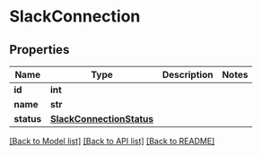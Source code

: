 # SlackConnection


## Properties

Name | Type | Description | Notes
------------ | ------------- | ------------- | -------------
**id** | **int** |  | 
**name** | **str** |  | 
**status** | [**SlackConnectionStatus**](SlackConnectionStatus.md) |  | 

[[Back to Model list]](../README.md#models) [[Back to API list]](../README.md#api-endpoints) [[Back to README]](../README.md)


